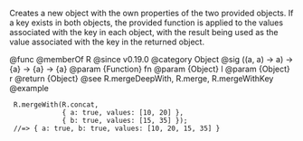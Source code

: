 Creates a new object with the own properties of the two provided objects. If
a key exists in both objects, the provided function is applied to the values
associated with the key in each object, with the result being used as the
value associated with the key in the returned object.

@func
@memberOf R
@since v0.19.0
@category Object
@sig ((a, a) -> a) -> {a} -> {a} -> {a}
@param {Function} fn
@param {Object} l
@param {Object} r
@return {Object}
@see R.mergeDeepWith, R.merge, R.mergeWithKey
@example

     R.mergeWith(R.concat,
                 { a: true, values: [10, 20] },
                 { b: true, values: [15, 35] });
     //=> { a: true, b: true, values: [10, 20, 15, 35] }
